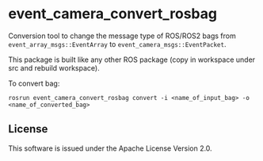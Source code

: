 # event_camera_convert_rosbag

Conversion tool to change the message type of ROS/ROS2 bags from
``event_array_msgs::EventArray`` to
``event_camera_msgs::EventPacket``.

This package is built like any other ROS package (copy in workspace
under src and rebuild workspace).

To convert bag:
```
rosrun event_camera_convert_rosbag convert -i <name_of_input_bag> -o <name_of_converted_bag>
```

## License

This software is issued under the Apache License Version 2.0.
